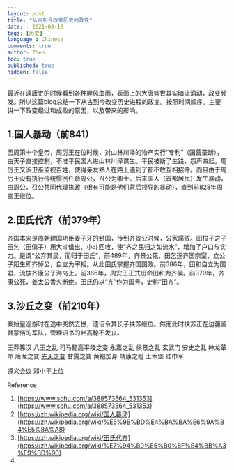 ```yaml
---
layout: post
title: "从古到今改变历史的政变"
date:   2021-08-18
tags: [历史]
language : Chinese
comments: true
author: Zhen
toc: true
published: true
hidden: false
---
```

最近在读唐史的时候看到各种腥风血雨，表面上的大唐盛世其实暗流涌动，政变频发。所以这篇blog总结一下从古到今改变历史进程的政变。按照时间顺序。主要讲一下政变经过和成败的原因，以及带来的影响。

## 1.国人暴动（前841）
西周第十个皇帝，周厉王在位时候，对山林川泽的物产实行“专利”（国营垄断），由天子直接控制，不准平民国人进山林川泽谋生。平民被断了生路，怨声四起。周厉王又派卫巫监视百姓，使得亲友熟人在路上遇到了都不敢互相招呼。而且由于周厉王没有执行传统惯例任命周公，召公为卿士。后来国人（首都居民）发生暴动，由周公，召公共同代理执政（很有可能是他们背后领导的暴动），直到前828年周宣王继位。

## 2.田氏代齐（前379年）
齐国本来是周朝建国功臣姜子牙的封国，传到齐景公时候，公家腐败。田桓子之子田乞（田僖子）用大斗借出、小斗回收，使“齐之民归之如流水”，增加了户口与实力。是谓“公弃其民，而归于田氏”，前489年，齐景公死，田乞逐齐国宗室，立公子阳生即齐悼公，自立为宰相。从此田氏掌握齐国国政。前386年，田和自立为国君，流放齐康公于海岛上。前386年，周安王正式册命田和为齐侯。前379年，齐康公死，姜太公香火断绝。田氏仍以“齐”作为国号，史称“田齐”。

## **3.沙丘之变（前210年）**
秦始皇巡游时在途中突然去世，遗诏令其长子扶苏继位。然而此时扶苏正在边疆监督蒙恬的军队，管理诏书的赵高秘不发丧。

王莽篡汉
八王之乱
司马懿高平陵之变
永嘉之乱
侯景之乱
玄武门
安史之乱
神龙革命
唐龙之变 
[先天之变](https://zh.wikipedia.org/wiki/%E5%85%88%E5%A4%A9%E4%B9%8B%E8%AE%8A "先天之变")
甘露之变
黄袍加身
靖康之耻
土木堡
红巾军


遵义会议
邓小平上位

Reference
1. [https://www.sohu.com/a/388573564_531353](https://www.sohu.com/a/388573564_531353)
2. [https://zh.wikipedia.org/wiki/国人暴动](https://zh.wikipedia.org/wiki/%E5%9B%BD%E4%BA%BA%E6%9A%B4%E5%8A%A8)
3. [https://zh.wikipedia.org/wiki/田氏代齐](https://zh.wikipedia.org/wiki/%E7%94%B0%E6%B0%8F%E4%BB%A3%E9%BD%90)
4. 
<!--stackedit_data:
eyJoaXN0b3J5IjpbLTEwNDE4OTEzMywtNjgzMzg0NTc3LC0zMz
gxNDIxNTcsLTIwMjg5NzE2MjUsMjk2NTc1MjU4XX0=
-->